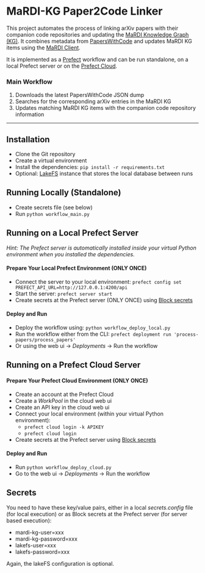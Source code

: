 # MaRDI-KG Paper2Code Linker

This project automates the process of linking arXiv papers with their companion code repositories and updating 
the [MaRDI Knowledge Graph (KG)](https://portal.mardi4nfdi.de/wiki/Service:MaRDI_KG). It combines metadata 
from [PapersWithCode](https://paperswithcode.com/about) and updates MaRDI KG items using 
the [MaRDI Client](https://github.com/MaRDI4NFDI/mardiclient). 

It is implemented as a [Prefect](https://docs.prefect.io/v3/get-started/index) workflow and can be run standalone, on a local Prefect server 
or on the [Prefect Cloud](https://www.prefect.io/cloud).

### Main Workflow

1. Downloads the latest PapersWithCode JSON dump
2. Searches for the corresponding arXiv entries in the MaRDI KG
3. Updates matching MaRDI KG items with the companion code repository information

---

## Installation

- Clone the Git repository
- Create a virtual environment
- Install the dependencies: `pip install -r requirements.txt`
- Optional: [LakeFS](https://lakefs.io/) instance that stores the local database between runs

## Running Locally (Standalone)

- Create secrets file (see below)
- Run `python workflow_main.py`

## Running on a Local Prefect Server

_Hint: The Prefect server is automatically installed inside your virtual Python environment 
when you installed the dependencies._


#### Prepare Your Local Prefect Environment (ONLY ONCE)
- Connect the server to your local environment: 
  `prefect config set PREFECT_API_URL=http://127.0.0.1:4200/api`
- Start the server: `prefect server start`
- Create secrets at the Prefect server (ONLY ONCE) using [Block secrets](https://docs.prefect.io/v3/develop/blocks)

#### Deploy and Run 
- Deploy the workflow using: `python workflow_deploy_local.py`
- Run the workflow either from the CLI: `prefect deployment run 'process-papers/process_papers'`
- Or using the web ui -> _Deployments_ -> Run the workflow

## Running on a Prefect Cloud Server

#### Prepare Your Prefect Cloud Environment (ONLY ONCE)

- Create an account at the Prefect Cloud
- Create a _WorkPool_ in the cloud web ui
- Create an API key in the cloud web ui
- Connect your local environment (within your virtual Python environment): 
   - `prefect cloud login -k APIKEY`
   - `prefect cloud login`
- Create secrets at the Prefect server using [Block secrets](https://docs.prefect.io/v3/develop/blocks)

#### Deploy and Run 
- Run `python workflow_deploy_cloud.py`
- Go to the web ui -> _Deployments_ -> Run the workflow


## Secrets
You need to have these key/value pairs, either in a local 
_secrets.config_ file (for local execution) or as Block secrets at the 
Prefect server (for server based execution):

- mardi-kg-user=xxx
- mardi-kg-password=xxx
- lakefs-user=xxx
- lakefs-password=xxx

Again, the lakeFS configuration is optional.
